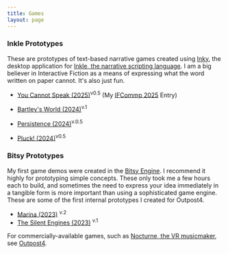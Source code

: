 ```yaml
---
title: Games
layout: page
---
```


### Inkle Prototypes
These are prototypes of text-based narrative games created using [Inky](), the desktop application for [Inkle, the narrative scripting language](). I am a big believer in Interactive Fiction as a means of expressing what the word written on paper cannot. It's also just fun.

- [You Cannot Speak (2025)](/ycs/index.html)<sup>v0.5</sup> (My [IFCommp 2025](https://ifcomp.org) Entry)

- [Bartley's World (2024)](/Bartley/index.html)<sup>v.1<sup>
- [Persistence (2024)](/se/index.html)<sup>v.0.5</sup>
- [Pluck! (2024)](/Pluck/index.html)<sup>v0.5</sup>





### Bitsy Prototypes
My first game demos were created in the [Bitsy Engine](https://bitsy.org/). I recommend it highly for prototyping simple concepts. These only took me a few hours each to build, and sometimes the need to express your idea immediately in a tangible form is more important than using a sophisticated game engine. These are some of the first internal prototypes I created for Outpost4.

- [Marina (2023)](/mars.html) <sup>v.2</sup>
- [The Silent Engines (2023)](/silent.html) <sup>v.1</sup>


For commercially-available games, such as [Nocturne, the VR musicmaker](https://www.outpost4.net/page-05), see [Outpost4](http://www.outpost4.net).
